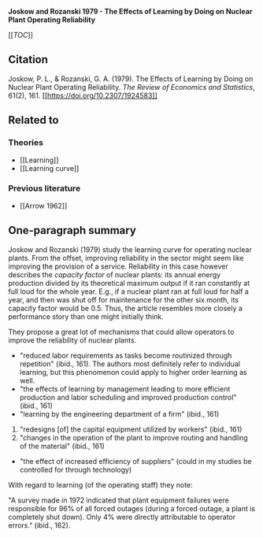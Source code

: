 **Joskow and Rozanski 1979 - The Effects of Learning by Doing on Nuclear Plant Operating Reliability**

[[_TOC_]]

## Citation
Joskow, P. L., & Rozanski, G. A. (1979). The Effects of Learning by Doing on Nuclear Plant Operating Reliability. *The Review of Economics and Statistics*, 61(2), 161. [[https://doi.org/10.2307/1924583]]

## Related to

### Theories
* [[Learning]]
* [[Learning curve]]

### Previous literature
* [[Arrow 1962]]

## One-paragraph summary

Joskow and Rozanski (1979) study the learning curve for operating nuclear plants. From the offset, improving reliability in the sector might seem like improving the provision of a service. Reliability in this case however describes the *capacity factor* of nuclear plants: its annual energy production divided by its theoretical maximum output if it ran constantly at full loud for the whole year. E.g., if a nuclear plant ran at full loud for half a year, and then was shut off for maintenance for the other six month, its capacity factor would be 0.5. Thus, the article resembles more closely a performance story than one might initially think.

They propose a great lot of mechanisms that could allow operators to improve the reliability of nuclear plants.

* "reduced labor requirements as tasks become routinized through repetition" (ibid., 161). The authors most definitely refer to individual learning, but this phenomenon could apply to higher order learning as well.
* "the effects of learning by management leading to more efficient production and labor scheduling and improved production control" (ibid., 161)
* "learning by the engineering department of a firm" (ibid., 161)
1. "redesigns [of] the capital equipment utilized by workers" (ibid., 161)
2. "changes in the operation of the plant to improve routing and handling of the material" (ibid., 161)
* "the effect of increased efficiency of suppliers" (could in my studies be controlled for through technology)


With regard to learning (of the operating staff) they note:

"A survey made in 1972 indicated that plant equipment failures were responsible for 96% of all forced outages (during a forced outage, a plant is completely shut down). Only 4% were directly attributable to operator errors." (ibid., 162).